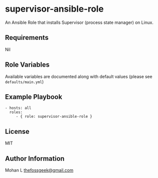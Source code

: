 supervisor-ansible-role
=======================

An Ansible Role that installs Supervisor (process state manager) on Linux.

Requirements
------------

Nil

Role Variables
--------------

Available variables are documented along with default values (please see `defaults/main.yml`)

Example Playbook
----------------

    - hosts: all
      roles:
         - { role: supervisor-ansible-role }

License
-------

MIT

Author Information
------------------

Mohan L <thefossgeek@gmail.com>
